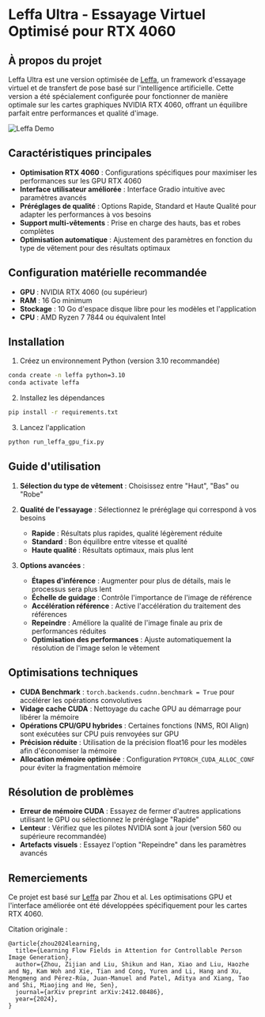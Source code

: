 # Leffa Ultra - Essayage Virtuel Optimisé pour RTX 4060

## À propos du projet

Leffa Ultra est une version optimisée de [Leffa](https://github.com/franciszzj/Leffa), un framework d'essayage virtuel et de transfert de pose basé sur l'intelligence artificielle. Cette version a été spécialement configurée pour fonctionner de manière optimale sur les cartes graphiques NVIDIA RTX 4060, offrant un équilibre parfait entre performances et qualité d'image.

![Leffa Demo](https://huggingface.co/franciszzj/Leffa/resolve/main/assets/teaser.png)

## Caractéristiques principales

- **Optimisation RTX 4060** : Configurations spécifiques pour maximiser les performances sur les GPU RTX 4060
- **Interface utilisateur améliorée** : Interface Gradio intuitive avec paramètres avancés
- **Préréglages de qualité** : Options Rapide, Standard et Haute Qualité pour adapter les performances à vos besoins
- **Support multi-vêtements** : Prise en charge des hauts, bas et robes complètes
- **Optimisation automatique** : Ajustement des paramètres en fonction du type de vêtement pour des résultats optimaux

## Configuration matérielle recommandée

- **GPU** : NVIDIA RTX 4060 (ou supérieur)
- **RAM** : 16 Go minimum
- **Stockage** : 10 Go d'espace disque libre pour les modèles et l'application
- **CPU** : AMD Ryzen 7 7844 ou équivalent Intel

## Installation

1. Créez un environnement Python (version 3.10 recommandée)
```bash
conda create -n leffa python=3.10
conda activate leffa
```

2. Installez les dépendances
```bash
pip install -r requirements.txt
```

3. Lancez l'application 
```bash
python run_leffa_gpu_fix.py
```

## Guide d'utilisation

1. **Sélection du type de vêtement** : Choisissez entre "Haut", "Bas" ou "Robe"
2. **Qualité de l'essayage** : Sélectionnez le préréglage qui correspond à vos besoins
   - **Rapide** : Résultats plus rapides, qualité légèrement réduite
   - **Standard** : Bon équilibre entre vitesse et qualité
   - **Haute qualité** : Résultats optimaux, mais plus lent

3. **Options avancées** :
   - **Étapes d'inférence** : Augmenter pour plus de détails, mais le processus sera plus lent
   - **Échelle de guidage** : Contrôle l'importance de l'image de référence
   - **Accélération référence** : Active l'accélération du traitement des références
   - **Repeindre** : Améliore la qualité de l'image finale au prix de performances réduites
   - **Optimisation des performances** : Ajuste automatiquement la résolution de l'image selon le vêtement

## Optimisations techniques

- **CUDA Benchmark** : `torch.backends.cudnn.benchmark = True` pour accélérer les opérations convolutives
- **Vidage cache CUDA** : Nettoyage du cache GPU au démarrage pour libérer la mémoire
- **Opérations CPU/GPU hybrides** : Certaines fonctions (NMS, ROI Align) sont exécutées sur CPU puis renvoyées sur GPU
- **Précision réduite** : Utilisation de la précision float16 pour les modèles afin d'économiser la mémoire
- **Allocation mémoire optimisée** : Configuration `PYTORCH_CUDA_ALLOC_CONF` pour éviter la fragmentation mémoire

## Résolution de problèmes

- **Erreur de mémoire CUDA** : Essayez de fermer d'autres applications utilisant le GPU ou sélectionnez le préréglage "Rapide"
- **Lenteur** : Vérifiez que les pilotes NVIDIA sont à jour (version 560 ou supérieure recommandée)
- **Artefacts visuels** : Essayez l'option "Repeindre" dans les paramètres avancés

## Remerciements

Ce projet est basé sur [Leffa](https://github.com/franciszzj/Leffa) par Zhou et al. Les optimisations GPU et l'interface améliorée ont été développées spécifiquement pour les cartes RTX 4060.

Citation originale :
```
@article{zhou2024learning,
  title={Learning Flow Fields in Attention for Controllable Person Image Generation}, 
  author={Zhou, Zijian and Liu, Shikun and Han, Xiao and Liu, Haozhe and Ng, Kam Woh and Xie, Tian and Cong, Yuren and Li, Hang and Xu, Mengmeng and Pérez-Rúa, Juan-Manuel and Patel, Aditya and Xiang, Tao and Shi, Miaojing and He, Sen},
  journal={arXiv preprint arXiv:2412.08486},
  year={2024},
}